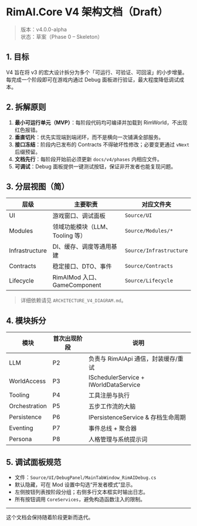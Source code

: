 # RimAI.Core V4 架构文档（Draft）

> 版本：v4.0.0-alpha  
> 状态：草案（Phase 0 – Skeleton）

## 1. 目标

V4 旨在将 v3 的宏大设计拆分为多个「可运行、可验证、可回滚」的小步增量。每完成一个阶段即可在游戏内通过 Debug 面板进行验证，最大程度降低调试成本。

## 2. 拆解原则

1. **最小可运行单元（MVP）**：每阶段代码均可编译并加载到 RimWorld，不出现红色报错。  
2. **垂直切片**：优先实现端到端闭环，而不是横向一次铺满全部服务。  
3. **接口冻结**：阶段内已发布的 Contracts 不得破坏性修改；必要变更通过 `vNext` 后缀预留。  
4. **文档先行**：每阶段开始前必须更新 `docs/v4/phases` 内相应文件。  
5. **可调试**：Debug 面板提供一键测试按钮，保证非开发者也能复现问题。

## 3. 分层视图（简）

| 层级 | 主要职责 | 对应文件夹 |
|------|----------|-----------|
| UI | 游戏窗口、调试面板 | `Source/UI` |
| Modules | 领域功能模块（LLM、Tooling 等） | `Source/Modules/*` |
| Infrastructure | DI、缓存、调度等通用基建 | `Source/Infrastructure` |
| Contracts | 稳定接口、DTO、事件 | `Source/Contracts` |
| Lifecycle | RimAIMod 入口、GameComponent | `Source/Lifecycle` |

> 详细依赖请见 `ARCHITECTURE_V4_DIAGRAM.md`。

## 4. 模块拆分

| 模块 | 首次出现阶段 | 说明 |
|------|-------------|------|
| LLM | P2 | 负责与 RimAIApi 通信，封装缓存/重试 |
| WorldAccess | P3 | ISchedulerService + IWorldDataService |
| Tooling | P4 | 工具注册与执行 |
| Orchestration | P5 | 五步工作流的大脑 |
| Persistence | P6 | IPersistenceService & 存档生命周期 |
| Eventing | P7 | 事件总线 + 聚合器 |
| Persona | P8 | 人格管理与系统提示词 |

## 5. 调试面板规范

* 文件：`Source/UI/DebugPanel/MainTabWindow_RimAIDebug.cs`  
* 默认隐藏，可在 Mod 设置中勾选“开发者模式”显示。  
* 左侧按钮列表按阶段分组；右侧多行文本框实时输出日志。  
* 所有按钮调用 `CoreServices`，避免构造函数注入的限制。

---

这个文档会保持随着阶段更新而迭代。
